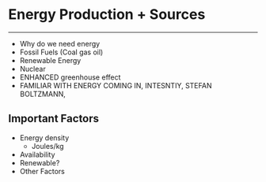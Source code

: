 # Energy Production + Sources
---
- Why do we need energy
- Fossil Fuels (Coal gas oil)
- Renewable Energy
- Nuclear
- ENHANCED greenhouse effect
- FAMILIAR WITH ENERGY COMING IN, INTESNTIY, STEFAN BOLTZMANN, 
## Important Factors
- Energy density
	- Joules/kg
- Availability
- Renewable?
- Other Factors